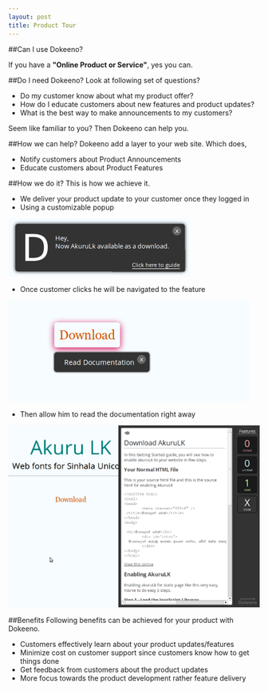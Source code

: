 ```yaml
---
layout: post
title: Product Tour	
---
```


##Can I use Dokeeno?

If you have a **"Online Product or Service"**, yes you can.

##Do I need Dokeeno?
Look at following set of questions?

* Do my customer know about what my product offer? 
* How do I educate customers about new features and product updates?
* What is the best way to make announcements to my customers?

Seem like familiar to you? Then Dokeeno can help you.

##How we can help?
Dokeeno add a layer to your web site. Which does,

* Notify customers about Product Announcements
* Educate customers about Product Features

##How we do it?
This is how we achieve it.

* We deliver your product update to your customer once they logged in
* Using a customizable popup

![Dokkeno Notification](/images/product-tour/notification.png)

* Once customer clicks he will be navigated to the feature

![After Navigated](/images/product-tour/navigated.png)

* Then allow him to read the documentation right away

![Dokkeno Notification](/images/product-tour/documentation.png)

##Benefits
Following benefits can be achieved for your product with Dokeeno.

* Customers effectively learn about your product updates/features
* Minimize cost on customer support since customers know how to get things done
* Get feedback from customers about the product updates
* More focus towards the product development rather feature delivery
